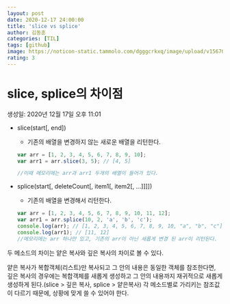 ```yaml
---
layout: post
date: 2020-12-17 24:00:00
title: 'slice vs splice'
author: 김동훈
categories: [TIL]
tags: [github]
image: https://noticon-static.tammolo.com/dgggcrkxq/image/upload/v1567008394/noticon/ohybolu4ensol1gzqas1.png
rating: 3
---
```


# slice, splice의 차이점

생성일: 2020년 12월 17일 오후 11:01


- slice(start[, end])

  - 기존의 배열을 변경하지 않는 새로운 배열을 리턴한다.

  ```jsx
  var arr = [1, 2, 3, 4, 5, 6, 7, 8, 9, 10];
  var arr1 = arr.slice(3, 5); // [4, 5]
  
  //이때 메모리에는 arr과 arr1 두개의 배열이 들어가 있다.
  ```

- splice(start[, deleteCount[, item1[, item2[, ...]]]])

  - 기존의 배열을 변경해서 리턴한다.

  ```jsx
  var arr = [1, 2, 3, 4, 5, 6, 7, 8, 9, 10, 11, 12];
  var arr1 = arr.splice(10, 2, 'a', 'b', 'c');
  console.log(arr); // [1, 2, 3, 4, 5, 6, 7, 8, 9, 10, "a", "b", "c"]
  console.log(arr1); // [11, 12]
  //메모리에는 arr 하나만 있고, 기존의 arr이 아닌 새롭게 변경 된 arr이 리턴된다.
  ```

두 메소드의 차이는 얕은 복사와 깊은 복사의 차이로 볼 수 있다. 

얕은 복사가 복합객체(리스트)만 복사되고 그 안의 내용은 동일한 객체를 참조한다면, 깊은 복사의 경우에는 복합객체를 새롭게 생성하고 그 안의 내용까지 재귀적으로 새롭게 생성하게 된다.(slice > 깊은 복사, splice > 얕은복사) 각 메소드별로 가리키는 참조값이 다르기 때문에, 상황에 맞게 쓸 수 있어야 한다.